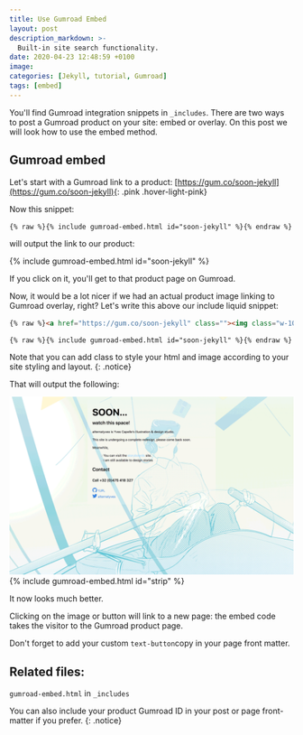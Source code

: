 ```yaml
---
title: Use Gumroad Embed
layout: post
description_markdown: >-
  Built-in site search functionality.
date: 2020-04-23 12:48:59 +0100
image:
categories: [Jekyll, tutorial, Gumroad]
tags: [embed]
---
```

You'll find Gumroad integration snippets in `_includes`.
There are two ways to post a Gumroad product on your site: embed or overlay.
On this post we will look how to use the embed method.

## Gumroad embed

Let's start with a Gumroad link to a product: [https://gum.co/soon-jekyll](https://gum.co/soon-jekyll){: .pink .hover-light-pink}

Now this snippet:

```liquid
{% raw %}{% include gumroad-embed.html id="soon-jekyll" %}{% endraw %}
```
will output the link to our product:

{% include gumroad-embed.html id="soon-jekyll" %}

If you click on it, you'll get to that product page on Gumroad.

Now, it would be a lot nicer if we had an actual product image linking to Gumroad overlay, right?
Let's write this above our include liquid snippet:

```html
{% raw %}<a href="https://gum.co/soon-jekyll" class=""><img class="w-100" src="/images/templates/jekyll/Soon_Jekyll-template-sample.png"></a>{% endraw %}
```

```liquid
{% raw %}{% include gumroad-embed.html id="soon-jekyll" %}{% endraw %}
```

Note that you can add class to style your html and image according to your site styling and layout.
{: .notice}

That will output the following:

<a href="https://gum.co/soon-jekyll" class="no-underline pv2 grow db"><img class="w-100" src="/images/templates/jekyll/Soon_Jekyll-template-sample.png"></a>
{% include gumroad-embed.html id="strip" %}

It now looks much better.

Clicking on the image or button will link to a new page: the embed code takes the visitor to the Gumroad product page.

Don't forget to add your custom ```text-button```copy in your page front matter.

## Related files:

`gumroad-embed.html` in `_includes`

You can also include your product Gumroad ID in your post or page front-matter if you prefer.
{: .notice}
